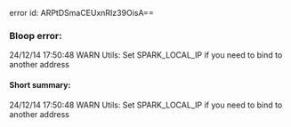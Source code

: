 error id: ARPtDSmaCEUxnRIz39OisA==
### Bloop error:

24/12/14 17:50:48 WARN Utils: Set SPARK_LOCAL_IP if you need to bind to another address
#### Short summary: 

24/12/14 17:50:48 WARN Utils: Set SPARK_LOCAL_IP if you need to bind to another address